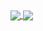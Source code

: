 <a href="https://github.com/0neBeerLeft">
  <img align="center" src="https://github-readme-stats.vercel.app/api?username=0neBeerLeft&show_icons=true&theme=transparent" style="max-width: 100%;" height/>
</a>
<a href="https://github.com/0neBeerLeft">
  <img align="center" src="https://github-readme-stats.vercel.app/api/top-langs/?username=anuraghazra&layout=compact&show_icons=true&theme=transparent" style="max-width: 100%;" height/>
</a>
